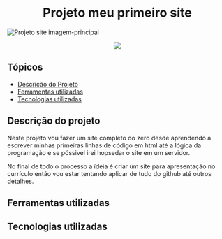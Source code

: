<h1 align="center"> Projeto meu primeiro site </h1>

![Projeto site imagem-principal](https://github.com/wellington-web/Projeto-Site/assets/73848463/a6ee7c35-81b0-4fa7-b409-359d5efd6418)

<p align="center">
   <img src="http://img.shields.io/static/v1?label=STATUS&message=EM%20DESENVOLVIMENTO&color=RED&style=for-the-badge" #vitrinedev/>
</p>

## Tópicos

* [Descrição do Projeto](#descrição-do-projeto)
* [Ferramentas utilizadas](#ferramentas-utilizadas)
* [Tecnologias utilizadas](#tecnologias-utilizadas)

## Descrição do projeto 

<p>Neste projeto vou fazer um site completo do zero desde aprendendo a escrever minhas primeiras linhas de código em html até a lógica da programação e se póssivel irei hopsedar o site em um servidor.</p>
<p>No final de todo o processo a ídeia é criar um site para apresentação no currículo então vou estar tentando aplicar de tudo do github até outros detalhes.</p>

## Ferramentas utilizadas
## Tecnologias utilizadas
